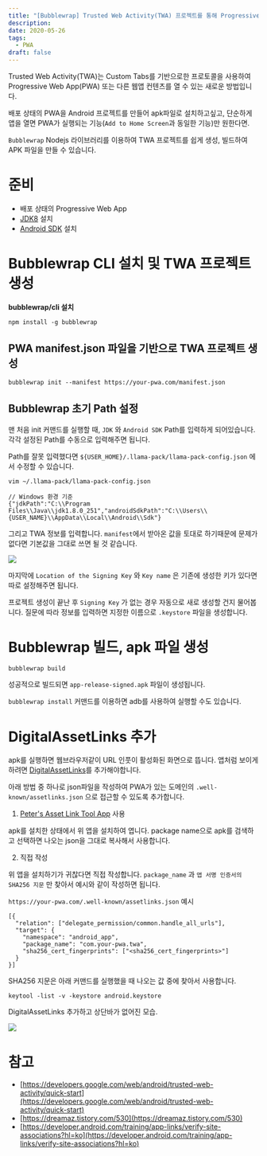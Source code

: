 ```yaml
---
title: "[Bubblewrap] Trusted Web Activity(TWA) 프로젝트를 통해 Progressive Web App(PWA)을 APK 파일로 설치하기"
description: 
date: 2020-05-26
tags:
  - PWA
draft: false
---
```

Trusted Web Activity(TWA)는 Custom Tabs를 기반으로한 프로토콜을 사용하여 Progressive Web App(PWA) 또는 다른 웹앱 컨텐츠를 열 수 있는 새로운 방법입니다.

배포 상태의 PWA을 Android 프로젝트를 만들어 apk파일로 설치하고싶고, 단순하게 앱을 열면 PWA가 실행되는 기능(`Add to Home Screen`과 동일한 기능)만 원한다면.

`Bubblewrap` Nodejs 라이브러리를 이용하여 TWA 프로젝트를 쉽게 생성, 빌드하여 APK 파일을 만들 수 있습니다.

# 준비

- 배포 상태의 Progressive Web App
- [JDK8](https://www.oracle.com/java/technologies/javase/javase-jdk8-downloads.html) 설치
- [Android SDK](https://developer.android.com/studio) 설치

# Bubblewrap CLI 설치 및 TWA 프로젝트 생성

**bubblewrap/cli 설치**

```
npm install -g bubblewrap
```

## PWA manifest.json 파일을 기반으로 TWA 프로젝트 생성

```
bubblewrap init --manifest https://your-pwa.com/manifest.json
```

## Bubblewrap 초기 Path 설정

맨 처음 init 커맨드를 실행할 때, `JDK` 와 `Android SDK` Path를 입력하게 되어있습니다. 각각 설정된 Path를 수동으로 입력해주면 됩니다.

Path를 잘못 입력했다면 `${USER_HOME}/.llama-pack/llama-pack-config.json` 에서 수정할 수 있습니다.

```
vim ~/.llama-pack/llama-pack-config.json
```

```
// Windows 환경 기준
{"jdkPath":"C:\\Program Files\\Java\\jdk1.8.0_251","androidSdkPath":"C:\\Users\\{USER_NAME}\\AppData\\Local\\Android\\Sdk"}
```

그리고 TWA 정보를 입력합니다. `manifest`에서 받아온 값을 토대로 하기때문에 문제가 없다면 기본값을 그대로 쓰면 될 것 같습니다.

![](https://blog.kakaocdn.net/dn/P3HDw/btqEqsj2oa4/fb8uh6Szgo7WHllHJn9PT0/img.png)

마지막에 `Location of the Signing Key` 와 `Key name` 은 기존에 생성한 키가 있다면 따로 설정해주면 됩니다.

프로젝트 생성이 끝난 후 `Signing Key` 가 없는 경우 자동으로 새로 생성할 건지 물어봅니다. 질문에 따라 정보를 입력하면 지정한 이름으로 `.keystore` 파일을 생성합니다.

# Bubblewrap 빌드, apk 파일 생성

```
bubblewrap build
```

성공적으로 빌드되면 `app-release-signed.apk` 파일이 생성됩니다.

`bubblewrap install` 커맨드를 이용하면 adb를 사용하여 실행할 수도 있습니다.

# DigitalAssetLinks 추가

apk를 실행하면 웹브라우저같이 URL 인풋이 활성화된 화면으로 뜹니다. 앱처럼 보이게하려면 [DigitalAssetLinks](https://developers.google.com/digital-asset-links/v1/getting-started?hl=ko)를 추가해야합니다.

아래 방법 중 하나로 json파일을 작성하여 PWA가 있는 도메인의 `.well-known/assetlinks.json` 으로 접근할 수 있도록 추가합니다.

1. [Peter's Asset Link Tool App](https://play.google.com/store/apps/details?id=dev.conn.assetlinkstool&hl=ko) 사용

apk를 설치한 상태에서 위 앱을 설치하여 엽니다. package name으로 apk를 검색하고 선택하면 나오는 json을 그대로 복사해서 사용합니다.

2. 직접 작성

위 앱을 설치하기가 귀찮다면 직접 작성합니다. `package_name` 과 `앱 서명 인증서의 SHA256 지문` 만 찾아서 예시와 같이 작성하면 됩니다.

`https://your-pwa.com/.well-known/assetlinks.json` 예시

```
[{
  "relation": ["delegate_permission/common.handle_all_urls"],
  "target": {
    "namespace": "android_app",
    "package_name": "com.your-pwa.twa",
    "sha256_cert_fingerprints": ["<sha256_cert_fingerprints>"]
  }
}]
```

SHA256 지문은 아래 커맨드를 실행했을 때 나오는 값 중에 찾아서 사용합니다.

```
keytool -list -v -keystore android.keystore
```

DigitalAssetLinks 추가하고 상단바가 없어진 모습.

![](https://blog.kakaocdn.net/dn/bohitF/btqEo7VcQcf/NNrn9wABUlkmWf1oIZImLK/img.png)

# 참고

- [https://developers.google.com/web/android/trusted-web-activity/quick-start](https://developers.google.com/web/android/trusted-web-activity/quick-start)
- [https://dreamaz.tistory.com/530](https://dreamaz.tistory.com/530)
- [https://developer.android.com/training/app-links/verify-site-associations?hl=ko](https://developer.android.com/training/app-links/verify-site-associations?hl=ko)
